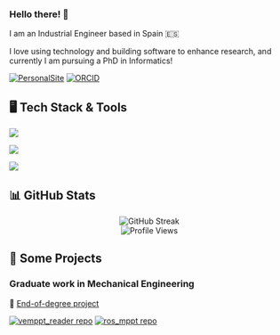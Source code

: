 ### Hello there! 👋

I am an Industrial Engineer based in Spain 🇪🇸

I love using technology and building software to enhance research, and currently I am pursuing a PhD in Informatics!

[![PersonalSite](https://img.shields.io/badge/personal_site-E53734?style=for-the-badge&logo=streamlit&logoColor=white)](https://aaronpb.github.io/)
[![ORCID](https://img.shields.io/badge/my_orcid-A6CE39?style=for-the-badge&logo=orcid&logoColor=white)](https://orcid.org/0000-0003-0136-5004)

## 🖥️ Tech Stack & Tools

<p align="left">
  <img src="https://skillicons.dev/icons?i=java,py,cpp,html,css,latex,markdown" />
</p>

<p align="left">
  <img src="https://skillicons.dev/icons?i=ros,qt,docker,git,gitlab,github,githubactions,cmake,maven" />
</p>

<p align="left">
  <img src="https://skillicons.dev/icons?i=matlab,octave,opencv,autocad,obsidian,vscode,eclipse,sublime" />
</p>

## 📊 GitHub Stats

<p align="center">
  <img src="https://github-readme-streak-stats.herokuapp.com?user=AaronPB&theme=jolly&hide_border=true&card_width=700" alt="GitHub Streak" />
  <br>
  <img src="https://komarev.com/ghpvc/?username=aaronpb&style=flat-square&color=blue&style=for-the-badge" alt="Profile Views" />
</p>

## 🍄 Some Projects

### Graduate work in Mechanical Engineering

:link: [End-of-degree project](http://repositorio.ual.es/handle/10835/8041)

[![vemppt_reader repo](https://github-readme-stats.vercel.app/api/pin?username=aaronpb&repo=vemppt_reader&show_icons=true&icon_color=ff6347&theme=dark)](https://github.com/AaronPB/vemppt_reader)
[![ros_mppt repo](https://github-readme-stats.vercel.app/api/pin?username=aaronpb&repo=ros_mppt&show_icons=true&icon_color=ff6347&theme=dark)](https://github.com/AaronPB/ros_mppt)
